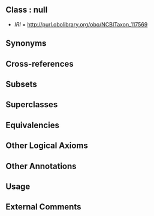 
## Class : null

 * *IRI* = http://purl.obolibrary.org/obo/NCBITaxon_117569

## Synonyms


## Cross-references


## Subsets


## Superclasses


## Equivalencies


## Other Logical Axioms


## Other Annotations


## Usage


## External Comments


